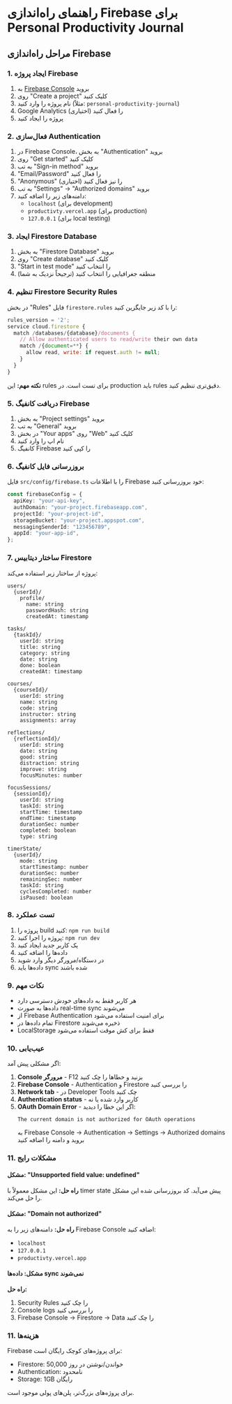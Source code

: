 # راهنمای راه‌اندازی Firebase برای Personal Productivity Journal

## مراحل راه‌اندازی Firebase

### 1. ایجاد پروژه Firebase

1. به [Firebase Console](https://console.firebase.google.com/) بروید
2. روی "Create a project" کلیک کنید
3. نام پروژه را وارد کنید (مثلاً: `personal-productivity-journal`)
4. Google Analytics را فعال کنید (اختیاری)
5. پروژه را ایجاد کنید

### 2. فعال‌سازی Authentication

1. در Firebase Console، به بخش "Authentication" بروید
2. روی "Get started" کلیک کنید
3. به تب "Sign-in method" بروید
4. "Email/Password" را فعال کنید
5. "Anonymous" را نیز فعال کنید (اختیاری)
6. به تب "Settings" → "Authorized domains" بروید
7. دامنه‌های زیر را اضافه کنید:
   - `localhost` (برای development)
   - `productivty.vercel.app` (برای production)
   - `127.0.0.1` (برای local testing)

### 3. ایجاد Firestore Database

1. به بخش "Firestore Database" بروید
2. روی "Create database" کلیک کنید
3. "Start in test mode" را انتخاب کنید
4. منطقه جغرافیایی را انتخاب کنید (ترجیحاً نزدیک به شما)

### 4. تنظیم Firestore Security Rules

در بخش "Rules" فایل `firestore.rules` را با کد زیر جایگزین کنید:

```javascript
rules_version = '2';
service cloud.firestore {
  match /databases/{database}/documents {
    // Allow authenticated users to read/write their own data
    match /{document=**} {
      allow read, write: if request.auth != null;
    }
  }
}
```

**نکته مهم:** این rules برای تست است. در production باید rules دقیق‌تری تنظیم کنید.

### 5. دریافت کانفیگ Firebase

1. به بخش "Project settings" بروید
2. به تب "General" بروید
3. در بخش "Your apps" روی "Web" کلیک کنید
4. نام اپ را وارد کنید
5. کانفیگ Firebase را کپی کنید

### 6. بروزرسانی فایل کانفیگ

فایل `src/config/firebase.ts` را با اطلاعات Firebase خود بروزرسانی کنید:

```typescript
const firebaseConfig = {
  apiKey: "your-api-key",
  authDomain: "your-project.firebaseapp.com",
  projectId: "your-project-id",
  storageBucket: "your-project.appspot.com",
  messagingSenderId: "123456789",
  appId: "your-app-id",
};
```

### 7. ساختار دیتابیس Firestore

پروژه از ساختار زیر استفاده می‌کند:

```
users/
  {userId}/
    profile/
      name: string
      passwordHash: string
      createdAt: timestamp

tasks/
  {taskId}/
    userId: string
    title: string
    category: string
    date: string
    done: boolean
    createdAt: timestamp

courses/
  {courseId}/
    userId: string
    name: string
    code: string
    instructor: string
    assignments: array

reflections/
  {reflectionId}/
    userId: string
    date: string
    good: string
    distraction: string
    improve: string
    focusMinutes: number

focusSessions/
  {sessionId}/
    userId: string
    taskId: string
    startTime: timestamp
    endTime: timestamp
    durationSec: number
    completed: boolean
    type: string

timerState/
  {userId}/
    mode: string
    startTimestamp: number
    durationSec: number
    remainingSec: number
    taskId: string
    cyclesCompleted: number
    isPaused: boolean
```

### 8. تست عملکرد

1. پروژه را build کنید: `npm run build`
2. پروژه را اجرا کنید: `npm run dev`
3. یک کاربر جدید ایجاد کنید
4. داده‌ها را اضافه کنید
5. در دستگاه/مرورگر دیگر وارد شوید
6. داده‌ها باید sync شده باشند

### 9. نکات مهم

- هر کاربر فقط به داده‌های خودش دسترسی دارد
- داده‌ها به صورت real-time sync می‌شوند
- از Firebase Authentication برای امنیت استفاده می‌شود
- تمام داده‌ها در Firestore ذخیره می‌شوند
- LocalStorage فقط برای کش موقت استفاده می‌شود

### 10. عیب‌یابی

اگر مشکلی پیش آمد:

1. **Console مرورگر** - F12 بزنید و خطاها را چک کنید
2. **Firebase Console** - Authentication و Firestore را بررسی کنید
3. **Network tab** - در Developer Tools چک کنید
4. **Authentication status** - کاربر وارد شده یا نه
5. **OAuth Domain Error** - اگر این خطا را دیدید:
   ```
   The current domain is not authorized for OAuth operations
   ```
   به Firebase Console → Authentication → Settings → Authorized domains بروید و دامنه را اضافه کنید

### 11. مشکلات رایج

#### مشکل: "Unsupported field value: undefined"

**راه حل:** این مشکل معمولاً با timer state پیش می‌آید. کد بروزرسانی شده این مشکل را حل می‌کند.

#### مشکل: "Domain not authorized"

**راه حل:** دامنه‌های زیر را به Firebase Console اضافه کنید:

- `localhost`
- `127.0.0.1`
- `productivty.vercel.app`

#### مشکل: داده‌ها sync نمی‌شوند

**راه حل:**

1. Security Rules را چک کنید
2. Console logs را بررسی کنید
3. Firebase Console → Firestore → Data را چک کنید

### 11. هزینه‌ها

Firebase برای پروژه‌های کوچک رایگان است:

- Firestore: 50,000 خواندن/نوشتن در روز
- Authentication: نامحدود
- Storage: 1GB رایگان

برای پروژه‌های بزرگ‌تر، پلن‌های پولی موجود است.
